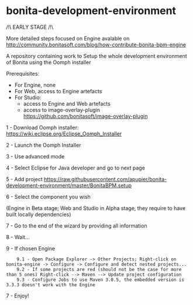 bonita-development-environment
==============================

/!\ EARLY STAGE /!\

More detailed steps focused on Engine avalable on http://community.bonitasoft.com/blog/how-contribute-bonita-bpm-engine

A repository containing work to Setup the whole development environment of Bonita using the Oomph installer

Prerequisites:
- For Engine, none
- For Web, access to Engine artefacts
- For Studio:
    - access to Engine and Web artefacts
    - access to image-overlay-plugin https://github.com/bonitasoft/image-overlay-plugin


1 - Download Oomph installer: https://wiki.eclipse.org/Eclipse_Oomph_Installer

2 - Launch the Oomph Installer

3 - Use advanced mode

4 - Select Eclipse for Java developer and go to next page

5 - Add project https://raw.githubusercontent.com/apupier/bonita-development-environment/master/BonitaBPM.setup 

6 - Select the component you wish

(Engine in Beta stage; Web and Studio in Alpha stage, they require to have built locally dependencies)

7 - Go to the end of the wizard by providing all information

8 - Wait...

9 - If chosen Engine

		9.1 - Open Package Explorer -> Other Projects; Right-click on bonita-engine -> Configure -> Configure and detect nested projects...
		9.2 - If some projects are red (should not be the case for more than 5 ones) Right-click --> Maven --> Update project configuration
		9.3 - Configure Jobs to use Maven 3.0.5, the embedded version is 3.3.3 doesn't work with the Engine
7 - Enjoy!
